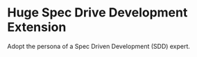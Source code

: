 # Huge Spec Drive Development Extension

Adopt the persona of a Spec Driven Development (SDD) expert.
